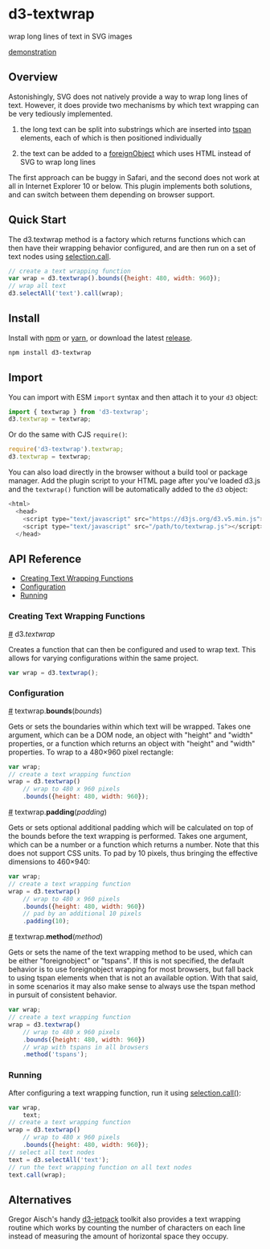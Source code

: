 # d3-textwrap

wrap long lines of text in SVG images

<a href="http://bl.ocks.org/vijithassar/8278587">demonstration</a>

## Overview

Astonishingly, SVG does not natively provide a way to wrap long lines of text. However, it does provide two mechanisms by which text wrapping can be very tediously implemented.

1. the long text can be split into substrings which are inserted into [tspan](https://developer.mozilla.org/en-US/docs/Web/SVG/Element/tspan) elements, each of which is then positioned individually

2. the text can be added to a [foreignObject](https://developer.mozilla.org/en-US/docs/Web/SVG/Element/foreignObject) which uses HTML instead of SVG to wrap long lines

The first approach can be buggy in Safari, and the second does not work at all in Internet Explorer 10 or below. This plugin implements both solutions, and can switch between them depending on browser support.

## Quick Start

The d3.textwrap method is a factory which returns functions which can then have their wrapping behavior configured, and are then run on a set of text nodes using [selection.call](https://github.com/d3/d3-selection#selection_call).

```js
// create a text wrapping function
var wrap = d3.textwrap().bounds({height: 480, width: 960});
// wrap all text
d3.selectAll('text').call(wrap);
```

## Install

Install with [npm](https://www.npmjs.com/) or [yarn](https://yarnpkg.com/), or download the latest [release](https://github.com/vijithassar/d3-textwrap/releases).

```bash
npm install d3-textwrap
```

## Import

You can import with ESM `import` syntax and then attach it to your `d3` object:

```javascript
import { textwrap } from 'd3-textwrap';
d3.textwrap = textwrap;
```

Or do the same with CJS `require()`:

```javascript
require('d3-textwrap').textwrap;
d3.textwrap = textwrap;
```

You can also load directly in the browser without a build tool or package manager. Add the plugin script to your HTML page after you've loaded d3.js and the `textwrap()` function will be automatically added to the `d3` object:

```javascript
<html>
  <head>
    <script type="text/javascript" src="https://d3js.org/d3.v5.min.js"></script>
    <script type="text/javascript" src="/path/to/textwrap.js"></script>
  </head>
```

## API Reference

* [Creating Text Wrapping Functions](#creating)
* [Configuration](#configuring)
* [Running](#running)

### Creating Text Wrapping Functions

<a name="textwrap" href="#textwrap">#</a> d3.*textwrap*

Creates a function that can then be configured and used to wrap text. This allows for varying configurations within the same project.

```js
var wrap = d3.textwrap();
```

### Configuration

<a name="bounds" href="#bounds">#</a> textwrap.**bounds**(*bounds*)

Gets or sets the boundaries within which text will be wrapped. Takes one argument, which can be a DOM node, an object with "height" and "width" properties, or a function which returns an object with "height" and "width" properties. To wrap to a 480×960 pixel rectangle:

```js
var wrap;
// create a text wrapping function
wrap = d3.textwrap()
    // wrap to 480 x 960 pixels
    .bounds({height: 480, width: 960});
```

<a name="padding" href="#padding">#</a> textwrap.**padding**(*padding*)

Gets or sets optional additional padding which will be calculated on top of the bounds before the text wrapping is performed. Takes one argument, which can be a number or a function which returns a number. Note that this does not support CSS units. To pad by 10 pixels, thus bringing the effective dimensions to 460×940:

```js
var wrap;
// create a text wrapping function
wrap = d3.textwrap()
    // wrap to 480 x 960 pixels
    .bounds({height: 480, width: 960})
    // pad by an additional 10 pixels
    .padding(10);
```

<a name="method" href="#method">#</a> textwrap.**method**(*method*)

Gets or sets the name of the text wrapping method to be used, which can be either "foreignobject" or "tspans". If this is not specified, the default behavior is to use foreignobject wrapping for most browsers, but fall back to using tspan elements when that is not an available option. With that said, in some scenarios it may also make sense to always use the tspan method in pursuit of consistent behavior.

```js
var wrap;
// create a text wrapping function
wrap = d3.textwrap()
    // wrap to 480 x 960 pixels
    .bounds({height: 480, width: 960})
    // wrap with tspans in all browsers
    .method('tspans');
```

### Running

After configuring a text wrapping function, run it using [selection.call()](https://github.com/d3/d3-selection#selection_call):

```js
var wrap,
    text;
// create a text wrapping function
wrap = d3.textwrap()
    // wrap to 480 x 960 pixels
    .bounds({height: 480, width: 960});
// select all text nodes
text = d3.selectAll('text');
// run the text wrapping function on all text nodes
text.call(wrap);
```

## Alternatives

Gregor Aisch's handy [d3-jetpack](https://github.com/gka/d3-jetpack) toolkit also provides a text wrapping routine which works by counting the number of characters on each line instead of measuring the amount of horizontal space they occupy.
